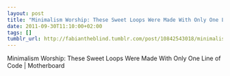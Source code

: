 ```yaml
---
layout: post
title: "Minimalism Worship: These Sweet Loops Were Made With Only One Line of Code"
date: 2011-09-30T11:10:00+02:00
tags: []
tumblr_url: http://fabiantheblind.tumblr.com/post/10842543018/minimalism-worship-these-sweet-loops-were-made-with
---
```

Minimalism Worship: These Sweet Loops Were Made With Only One Line of Code | Motherboard
